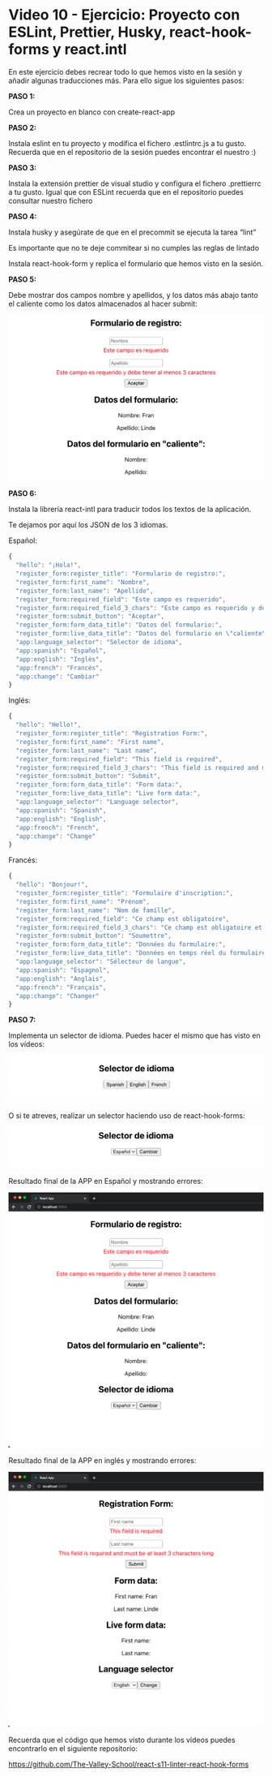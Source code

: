 # Video 10 - Ejercicio: Proyecto con ESLint, Prettier, Husky, react-hook-forms y react.intl

En este ejercicio debes recrear todo lo que hemos visto en la sesión y añadir algunas traducciones más. Para ello sigue los siguientes pasos:

**PASO 1:**

Crea un proyecto en blanco con create-react-app

**PASO 2:**

Instala eslint en tu proyecto y modifica el fichero .estlintrc.js a tu gusto. Recuerda que en el repositorio de la sesión puedes encontrar el nuestro :) 

**PASO 3:**

Instala la extensión prettier de visual studio y configura el fichero .prettierrc a tu gusto. Igual que con ESLint recuerda que en el repositorio puedes consultar nuestro fichero

**PASO 4:**

Instala husky y asegúrate de que en el precommit se ejecuta la tarea “lint”

Es importante que no te deje commitear si no cumples las reglas de lintado

Instala react-hook-form y replica el formulario que hemos visto en la sesión.

**PASO 5:**

Debe mostrar dos campos nombre y apellidos, y los datos más abajo tanto el caliente como los datos almacenados al hacer submit:

![form.jpg](/docs/assets/form.jpg)

**PASO 6:**

Instala la librería react-intl para traducir todos los textos de la aplicación.

Te dejamos por aquí los JSON de los 3 idiomas.

Español:

```jsx
{
  "hello": "¡Hola!",
  "register_form:register_title": "Formulario de registro:",
  "register_form:first_name": "Nombre",
  "register_form:last_name": "Apellido",
  "register_form:required_field": "Este campo es requerido",
  "register_form:required_field_3_chars": "Este campo es requerido y debe tener al menos 3 caracteres",
  "register_form:submit_button": "Aceptar",
  "register_form:form_data_title": "Datos del formulario:",
  "register_form:live_data_title": "Datos del formulario en \"caliente\":",
  "app:language_selector": "Selector de idioma",
  "app:spanish": "Español",
  "app:english": "Inglés",
  "app:french": "Francés",
  "app:change": "Cambiar"
}
```

Inglés:

```jsx
{
  "hello": "Hello!",
  "register_form:register_title": "Registration Form:",
  "register_form:first_name": "First name",
  "register_form:last_name": "Last name",
  "register_form:required_field": "This field is required",
  "register_form:required_field_3_chars": "This field is required and must be at least 3 characters long",
  "register_form:submit_button": "Submit",
  "register_form:form_data_title": "Form data:",
  "register_form:live_data_title": "Live form data:",
  "app:language_selector": "Language selector",
  "app:spanish": "Spanish",
  "app:english": "English",
  "app:french": "French",
  "app:change": "Change"
}
```

Francés:

```jsx
{
  "hello": "Bonjour!",
  "register_form:register_title": "Formulaire d'inscription:",
  "register_form:first_name": "Prénom",
  "register_form:last_name": "Nom de famille",
  "register_form:required_field": "Ce champ est obligatoire",
  "register_form:required_field_3_chars": "Ce champ est obligatoire et doit contenir au moins 3 caractères",
  "register_form:submit_button": "Soumettre",
  "register_form:form_data_title": "Données du formulaire:",
  "register_form:live_data_title": "Données en temps réel du formulaire:",
  "app:language_selector": "Sélecteur de langue",
  "app:spanish": "Espagnol",
  "app:english": "Anglais",
  "app:french": "Français",
  "app:change": "Changer"
}
```

**PASO 7:**

Implementa un selector de idioma. Puedes hacer el mismo que has visto en los vídeos:

![Untitled](/docs/assets/Untitled.png)

O si te atreves, realizar un selector haciendo uso de react-hook-forms:

![selector.jpg](/docs/assets/selector.jpg)

Resultado final de la APP en Español y mostrando errores:

![spanish.png](/docs/assets/spanish.png)

Resultado final de la APP en inglés y mostrando errores:

![Untitled](/docs/assets/Untitled%201.png)

Recuerda que el código que hemos visto durante los vídeos puedes encontrarlo en el siguiente repositorio:

<https://github.com/The-Valley-School/react-s11-linter-react-hook-forms>
